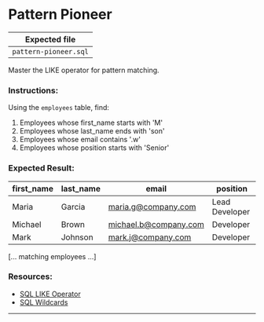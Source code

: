 # Pattern Pioneer

| Expected file |
| ------------- |
| `pattern-pioneer.sql` |

Master the LIKE operator for pattern matching.

### Instructions:

Using the `employees` table, find:
1. Employees whose first_name starts with 'M'
2. Employees whose last_name ends with 'son'
3. Employees whose email contains '.w'
4. Employees whose position starts with 'Senior'

### Expected Result:

| first_name | last_name | email              | position        |
|------------|-----------|-------------------|-----------------|
| Maria      | Garcia    | maria.g@company.com| Lead Developer  |
| Michael    | Brown     | michael.b@company.com| Developer      |
| Mark       | Johnson   | mark.j@company.com | Developer      |
[... matching employees ...]

### Resources:

- [SQL LIKE Operator](https://www.w3schools.com/sql/sql_like.asp)
- [SQL Wildcards](https://www.alphacodingskills.com/sqlite/sqlite-wildcards.php)

---